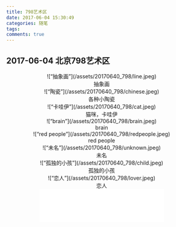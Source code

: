 ```yaml
---
title: 798艺术区
date: 2017-06-04 15:30:49
categories: 随笔
tags: 
comments: true
---
```


## 2017-06-04 北京798艺术区

<center>![“抽象画”](/assets/20170640_798/line.jpeg)</center>  
<!--more-->
<center>抽象画</center>
<center>![“陶瓷”](/assets/20170640_798/chinese.jpeg)</center>
<center>各种小陶瓷</center>

<center>![“卡哇伊”](/assets/20170640_798/cat.jpeg) </center>
<center>猫咪，卡哇伊</center>

<center>![“brain”](/assets/20170640_798/brain.jpeg) </center>
<center>brain</center>

<center>![“red people”](/assets/20170640_798/redpeople.jpeg)</center>
<center>red people</center>

<center>![“未名”](/assets/20170640_798/unknown.jpeg) </center>
<center>未名</center>

<center>![“孤独的小孩”](/assets/20170640_798/child.jpeg) </center> 
<center>孤独的小孩</center>

<center>![“恋人”](/assets/20170640_798/lover.jpeg) </center>
<center>恋人</center>

<center><iframe frameborder="no" border="0" marginwidth="0" marginheight="0" width=330 height=86 src="//music.163.com/outchain/player?type=2&id=28476557&auto=1&height=66"></iframe></center>
